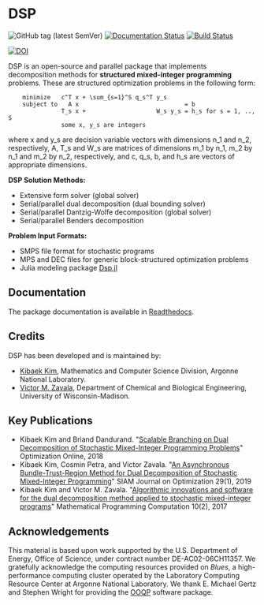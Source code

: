 # DSP
![GitHub tag (latest SemVer)](https://img.shields.io/github/v/tag/Argonne-National-Laboratory/DSP?label=release&sort=semver)
[![Documentation Status](https://readthedocs.org/projects/dsp/badge/?version=master)](https://dsp.readthedocs.io/?badge=master)
[![Build Status](https://travis-ci.org/Argonne-National-Laboratory/DSP.svg?branch=master)](https://travis-ci.org/Argonne-National-Laboratory/DSP)

[![DOI](https://zenodo.org/badge/26612881.svg)](https://zenodo.org/badge/latestdoi/26612881)

DSP is an open-source and parallel package that implements decomposition methods for **structured mixed-integer programming** problems. These are structured optimization problems in the following form:

        minimize   c^T x + \sum_{s=1}^S q_s^T y_s
        subject to   A x                              = b
                   T_s x +                    W_s y_s = h_s for s = 1, .., S
                   some x, y_s are integers

where x and y_s are decision variable vectors with dimensions n_1 and n_2, respectively, A, T_s and W_s are matrices of dimensions m_1 by n_1, m_2 by n_1 and m_2 by n_2, respectively, and c, q_s, b, and h_s are vectors of appropriate dimensions.

**DSP Solution Methods:**
* Extensive form solver (global solver)
* Serial/parallel dual decomposition (dual bounding solver)
* Serial/parallel Dantzig-Wolfe decomposition (global solver)
* Serial/parallel Benders decomposition

**Problem Input Formats:**
* SMPS file format for stochastic programs
* MPS and DEC files for generic block-structured optimization problems
* Julia modeling package [Dsp.jl](https://github.com/kibaekkim/Dsp.jl)

## Documentation

The package documentation is available in [Readthedocs](https://dsp.readthedocs.io/?badge=master).

## Credits

DSP has been developed and is maintained by:
* [Kibaek Kim](http://mcs.anl.gov/~kibaekkim/), Mathematics and Computer Science Division, Argonne National Laboratory.
* [Victor M. Zavala](http://zavalab.engr.wisc.edu/), Department of Chemical and Biological Engineering, University of Wisconsin-Madison.


## Key Publications

* Kibaek Kim and Briand Dandurand. "[Scalable Branching on Dual Decomposition of Stochastic Mixed-Integer Programming Problems](http://www.optimization-online.org/DB_HTML/2018/10/6867.html)" Optimization Online, 2018
* Kibaek Kim, Cosmin Petra, and Victor Zavala. "[An Asynchronous Bundle-Trust-Region Method for Dual Decomposition of Stochastic Mixed-Integer Programming](https://epubs.siam.org/doi/abs/10.1137/17M1148189)" SIAM Journal on Optimization 29(1), 2019
* Kibaek Kim and Victor M. Zavala. "[Algorithmic innovations and software for the dual decomposition method applied to stochastic mixed-integer programs](https://link.springer.com/article/10.1007/s12532-017-0128-z)" Mathematical Programming Computation 10(2), 2017


## Acknowledgements

This material is based upon work supported by the U.S. Department of Energy, Office of Science, under contract number DE-AC02-06CH11357. We gratefully acknowledge the computing resources provided on *Blues*, a high-performance computing cluster operated by the Laboratory Computing Resource Center at Argonne National Laboratory. We thank E. Michael Gertz and Stephen Wright for providing the [OOQP](http://pages.cs.wisc.edu/~swright/ooqp/) software package.
